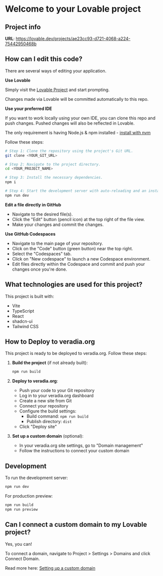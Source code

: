 # Welcome to your Lovable project

## Project info

**URL**: https://lovable.dev/projects/ae23cc93-d721-4068-a224-75442950468b

## How can I edit this code?

There are several ways of editing your application.

**Use Lovable**

Simply visit the [Lovable Project](https://lovable.dev/projects/ae23cc93-d721-4068-a224-75442950468b) and start prompting.

Changes made via Lovable will be committed automatically to this repo.

**Use your preferred IDE**

If you want to work locally using your own IDE, you can clone this repo and push changes. Pushed changes will also be reflected in Lovable.

The only requirement is having Node.js & npm installed - [install with nvm](https://github.com/nvm-sh/nvm#installing-and-updating)

Follow these steps:

```sh
# Step 1: Clone the repository using the project's Git URL.
git clone <YOUR_GIT_URL>

# Step 2: Navigate to the project directory.
cd <YOUR_PROJECT_NAME>

# Step 3: Install the necessary dependencies.
npm i

# Step 4: Start the development server with auto-reloading and an instant preview.
npm run dev
```

**Edit a file directly in GitHub**

- Navigate to the desired file(s).
- Click the "Edit" button (pencil icon) at the top right of the file view.
- Make your changes and commit the changes.

**Use GitHub Codespaces**

- Navigate to the main page of your repository.
- Click on the "Code" button (green button) near the top right.
- Select the "Codespaces" tab.
- Click on "New codespace" to launch a new Codespace environment.
- Edit files directly within the Codespace and commit and push your changes once you're done.

## What technologies are used for this project?

This project is built with:

- Vite
- TypeScript
- React
- shadcn-ui
- Tailwind CSS

## How to Deploy to veradia.org

This project is ready to be deployed to veradia.org. Follow these steps:

1. **Build the project** (if not already built):
   ```bash
   npm run build
   ```

2. **Deploy to veradia.org**:
   - Push your code to your Git repository
   - Log in to your veradia.org dashboard
   - Create a new site from Git
   - Connect your repository
   - Configure the build settings:
     - Build command: `npm run build`
     - Publish directory: `dist`
   - Click "Deploy site"

3. **Set up a custom domain** (optional):
   - In your veradia.org site settings, go to "Domain management"
   - Follow the instructions to connect your custom domain

## Development

To run the development server:

```bash
npm run dev
```

For production preview:

```bash
npm run build
npm run preview
```

## Can I connect a custom domain to my Lovable project?

Yes, you can!

To connect a domain, navigate to Project > Settings > Domains and click Connect Domain.

Read more here: [Setting up a custom domain](https://docs.lovable.dev/tips-tricks/custom-domain#step-by-step-guide)
